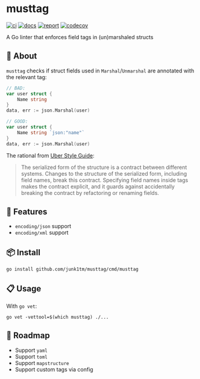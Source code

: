 # musttag

[![ci](https://github.com/junk1tm/musttag/actions/workflows/go.yml/badge.svg)](https://github.com/junk1tm/musttag/actions/workflows/go.yml)
[![docs](https://pkg.go.dev/badge/github.com/junk1tm/musttag.svg)](https://pkg.go.dev/github.com/junk1tm/musttag)
[![report](https://goreportcard.com/badge/github.com/junk1tm/musttag)](https://goreportcard.com/report/github.com/junk1tm/musttag)
[![codecov](https://codecov.io/gh/junk1tm/musttag/branch/main/graph/badge.svg)](https://codecov.io/gh/junk1tm/musttag)

A Go linter that enforces field tags in (un)marshaled structs

## 📌 About

`musttag` checks if struct fields used in `Marshal`/`Unmarshal` are annotated with the relevant tag:

```go
// BAD:
var user struct {
	Name string
}
data, err := json.Marshal(user)

// GOOD:
var user struct {
	Name string `json:"name"`
}
data, err := json.Marshal(user)
```

The rational from [Uber Style Guide][1]:

> The serialized form of the structure is a contract between different systems.
> Changes to the structure of the serialized form, including field names, break this contract.
> Specifying field names inside tags makes the contract explicit,
> and it guards against accidentally breaking the contract by refactoring or renaming fields.

## 🚀 Features

* `encoding/json` support
* `encoding/xml` support

## 📦 Install

```shell
go install github.com/junk1tm/musttag/cmd/musttag
```

## 📋 Usage

With `go vet`:

```shell
go vet -vettool=$(which musttag) ./...
```

## 📅 Roadmap

* Support `yaml`
* Support `toml`
* Support `mapstructure`
* Support custom tags via config

[1]: https://github.com/uber-go/guide/blob/master/style.md#use-field-tags-in-marshaled-structs
